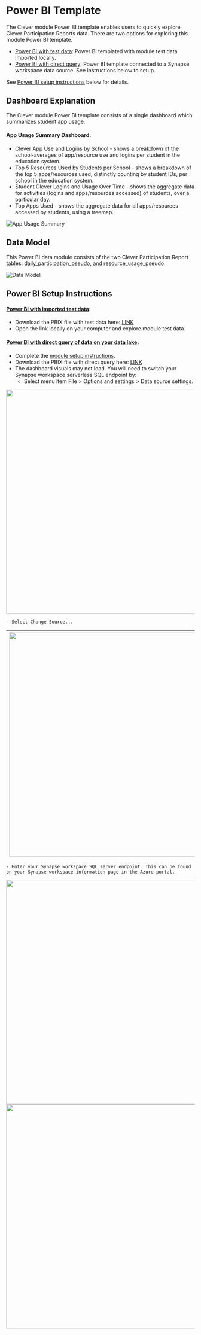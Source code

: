 # Power BI Template

The Clever module Power BI template enables users to quickly explore Clever Participation Reports data. There are two options for exploring this module Power BI template.
- [Power BI with test data](https://github.com/microsoft/OpenEduAnalytics/blob/main/oea/modules/module_catalog/Clever/powerbi/Clever%20Module%20Dashboard%20TestData.pbix): Power BI templated with module test data imported locally. 
- [Power BI with direct query](https://github.com/microsoft/OpenEduAnalytics/blob/main/oea/modules/module_catalog/Clever/powerbi/Clever%20Module%20Dashboard%20DirectQuery.pbix): Power BI template connected to a Synapse workspace data source. See instructions below to setup.

See [Power BI setup instructions](https://github.com/microsoft/OpenEduAnalytics/blob/main/oea/modules/module_catalog/Clever/powerbi#setup-instructions) below for details.

## Dashboard Explanation

The Clever module Power BI template consists of a single dashboard which summarizes student app usage.

#### App Usage Summary Dashboard:
- Clever App Use and Logins by School - shows a breakdown of the school-averages of app/resource use and logins per student in the education system.
- Top 5 Resources Used by Students per School - shows a breakdown of the top 5 apps/resources used, distinctly counting by student IDs, per school in the education system.
- Student Clever Logins and Usage Over Time - shows the aggregate data for activities (logins and apps/resources accessed) of students, over a particular day.
- Top Apps Used - shows the aggregate data for all apps/resources accessed by students, using a treemap.

![App Usage Summary](https://github.com/microsoft/OpenEduAnalytics/blob/main/oea/modules/module_catalog/Clever/docs/images/Clever%20Module%20Dashboard%20Sample.png)

## Data Model

This Power BI data module consists of the two Clever Participation Report tables: daily_participation_pseudo, and resource_usage_pseudo. 

![Data Model](https://github.com/microsoft/OpenEduAnalytics/blob/main/oea/modules/module_catalog/Clever/docs/images/star%20schema%20for%20Clever%20Dashboard.png)


## Power BI Setup Instructions

#### [Power BI with imported test data](https://github.com/microsoft/OpenEduAnalytics/blob/main/oea/modules/module_catalog/Clever/powerbi/Clever%20Module%20Dashboard%20TestData.pbix):
- Download the PBIX file with test data here: [LINK](https://github.com/microsoft/OpenEduAnalytics/blob/main/oea/modules/module_catalog/Clever/powerbi/Clever%20Module%20Dashboard%20TestData.pbix)
- Open the link locally on your computer and explore module test data. 

#### [Power BI with direct query of data on your data lake](https://github.com/microsoft/OpenEduAnalytics/blob/main/oea/modules/module_catalog/Clever/powerbi/Clever%20Module%20Dashboard%20DirectQuery.pbix):
- Complete the [module setup instructions](https://github.com/microsoft/OpenEduAnalytics/blob/main/oea/modules/module_catalog/Clever#module-setup).
- Download the PBIX file with direct query here: [LINK](https://github.com/microsoft/OpenEduAnalytics/blob/main/oea/modules/module_catalog/Clever/powerbi/Clever%20Module%20Dashboard%20DirectQuery.pbix)
- The dashboard visuals may not load. You will need to switch your Synapse workspace serverless SQL endpoint by:
    - Select menu item File > Options and settings > Data source settings.
<kbd> 
    <img src="https://github.com/microsoft/OpenEduAnalytics/blob/main/oea/modules/module_catalog/Clever/docs/images/pbi%20data%20source.png" width="600"> 
</kbd>

    - Select Change Source...
| <img src="https://github.com/microsoft/OpenEduAnalytics/blob/main/oea/modules/module_catalog/Clever/docs/images/pbi%20change%20source.png" width="600"> | 
|-|
    - Enter your Synapse workspace SQL server endpoint. This can be found on your Synapse workspace information page in the Azure portal.
<kbd> 
    <img src="https://github.com/microsoft/OpenEduAnalytics/blob/main/oea/modules/module_catalog/Clever/docs/images/pbi%20sql%20endpt.png" width="600">
</kbd>
<kbd> 
    <img src="https://github.com/microsoft/OpenEduAnalytics/blob/main/oea/modules/module_catalog/Clever/docs/images/synapse%20sql%20enpt.png" width="600"> 
</kbd>
